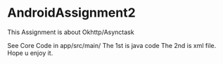 # AndroidAssignment2
This Assignment is about Okhttp/Asynctask

See Core Code in app/src/main/
The 1st is java code
The 2nd is xml file.
Hope u enjoy it.
